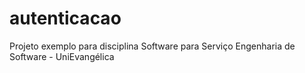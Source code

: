 # autenticacao
Projeto exemplo para disciplina Software para Serviço
Engenharia de Software - UniEvangélica
